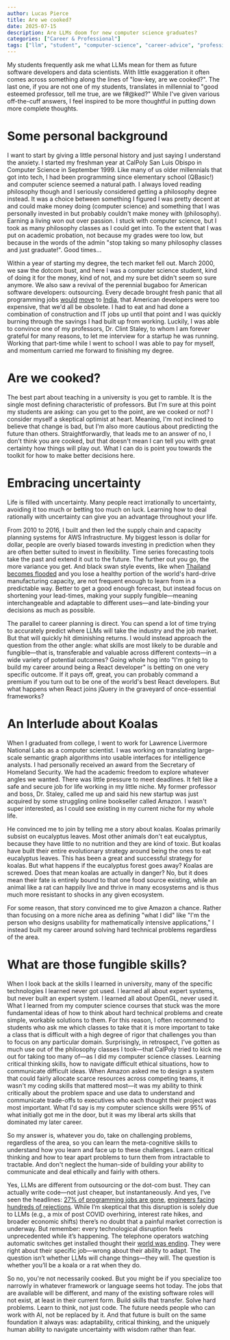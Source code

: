 ```yaml
---
author: Lucas Pierce
title: Are we cooked?
date: 2025-07-15
description: Are LLMs doom for new computer science graduates?
categories: ["Career & Professional"]
tags: ["llm", "student", "computer-science", "career-advice", "professional-development"]
---
```


My students frequently ask me what LLMs mean for them as future software developers and data scientists. With little exaggeration it often comes across something along the lines of "low-key, are we cooked?". The last one, if you are not one of my students, translates in millennial to "good esteemed professor, tell me true, are we f\#@ked?" While I've given various off-the-cuff answers, I feel inspired to be more thoughtful in putting down more complete thoughts.

# Some personal background

I want to start by giving a little personal history and just saying I understand the anxiety. I started my freshman year at CalPoly San Luis Obispo in Computer Science in September 1999. Like many of us older millennials that got into tech, I had been programming since elementary school (QBasic\!) and computer science seemed a natural path. I always loved reading philosophy though and I seriously considered getting a philosophy degree instead. It was a choice between something I figured I was pretty decent at and could make money doing (computer science) and something that I was personally invested in but probably couldn't make money with (philosophy). Earning a living won out over passion. I stuck with computer science, but I took as many philosophy classes as I could get into. To the extent that I was put on academic probation, not because my grades were too low, but because in the words of the admin "stop taking so many philosophy classes and just graduate\!". Good times…

Within a year of starting my degree, the tech market fell out. March 2000, we saw the dotcom bust, and here I was a computer science student, kind of doing it for the money, kind of not, and my sure bet didn't seem so sure anymore. We also saw a revival of the perennial bugaboo for American software developers: outsourcing. Every decade brought fresh panic that all programming jobs [would](https://developers.slashdot.org/story/04/10/15/1521231/us-programmers-an-endangered-species?sbsrc=thisday) [move](https://forio.com/about/blog/pitfalls-of-outsourcing-programmers/) to [India](https://www.nytimes.com/2003/12/07/business/business-who-wins-and-who-loses-as-jobs-move-overseas.html), that American developers were too expensive, that we'd all be obsolete. I had to eat and had done a combination of construction and IT jobs up until that point and I was quickly burning through the savings I had built up from working. Luckily, I was able to convince one of my professors, Dr. Clint Staley, to whom I am forever grateful for many reasons, to let me interview for a startup he was running. Working that part-time while I went to school I was able to pay for myself, and momentum carried me forward to finishing my degree.

# Are we cooked?

The best part about teaching in a university is you get to ramble. It is the single most defining characteristic of professors. But I'm sure at this point my students are asking: can you get to the point, are we cooked or not? I consider myself a skeptical optimist at heart. Meaning, I'm not inclined to believe that change is bad, but I'm also more cautious about predicting the future than others. Straightforwardly, that leads me to an answer of no, I don't think you are cooked, but that doesn't mean I can tell you with great certainty how things will play out. What I can do is point you towards the toolkit for how to make better decisions here.

# Embracing uncertainty

Life is filled with uncertainty. Many people react irrationally to uncertainty, avoiding it too much or betting too much on luck. Learning how to deal rationally with uncertainty can give you an advantage throughout your life.

From 2010 to 2016, I built and then led the supply chain and capacity planning systems for AWS Infrastructure. My biggest lesson is dollar for dollar, people are overly biased towards investing in prediction when they are often better suited to invest in flexibility. Time series forecasting tools take the past and extend it out to the future. The further out you go, the more variance you get. And black swan style events, like when [Thailand becomes flooded](https://spectrum.ieee.org/the-lessons-of-thailands-flood) and you lose a healthy portion of the world's hard-drive manufacturing capacity, are not frequent enough to learn from in a predictable way. Better to get a good enough forecast, but instead focus on shortening your lead-times, making your supply fungible—meaning interchangeable and adaptable to different uses—and late-binding your decisions as much as possible.

The parallel to career planning is direct. You can spend a lot of time trying to accurately predict where LLMs will take the industry and the job market. But that will quickly hit diminishing returns. I would instead approach the question from the other angle: what skills are most likely to be durable and fungible—that is, transferable and valuable across different contexts—in a wide variety of potential outcomes? Going whole hog into "I'm going to build my career around being a React developer" is betting on one very specific outcome. If it pays off, great, you can probably command a premium if you turn out to be one of the world's best React developers. But what happens when React joins jQuery in the graveyard of once-essential frameworks?

# An Interlude about Koalas

When I graduated from college, I went to work for Lawrence Livermore National Labs as a computer scientist. I was working on translating large-scale semantic graph algorithms into usable interfaces for intelligence analysts. I had personally received an award from the Secretary of Homeland Security. We had the academic freedom to explore whatever angles we wanted. There was little pressure to meet deadlines. It felt like a safe and secure job for life working in my little niche. My former professor and boss, Dr. Staley, called me up and said his new startup was just acquired by some struggling online bookseller called Amazon. I wasn't super interested, as I could see existing in my current niche for my whole life.

He convinced me to join by telling me a story about koalas. Koalas primarily subsist on eucalyptus leaves. Most other animals don't eat eucalyptus, because they have little to no nutrition and they are kind of toxic. But koalas have built their entire evolutionary strategy around being the ones to eat eucalyptus leaves. This has been a great and successful strategy for koalas. But what happens if the eucalyptus forest goes away? Koalas are screwed. Does that mean koalas are actually in danger? No, but it does mean their fate is entirely bound to that one food source existing, while an animal like a rat can happily live and thrive in many ecosystems and is thus much more resistant to shocks in any given ecosystem.

For some reason, that story convinced me to give Amazon a chance. Rather than focusing on a more niche area as defining "what I did" like "I'm the person who designs usability for mathematically intensive applications," I instead built my career around solving hard technical problems regardless of the area.

# What are those fungible skills?

When I look back at the skills I learned in university, many of the specific technologies I learned never got used. I learned all about expert systems, but never built an expert system. I learned all about OpenGL, never used it. What I learned from my computer science courses that stuck was the more fundamental ideas of how to think about hard technical problems and create simple, workable solutions to them. For this reason, I often recommend to students who ask me which classes to take that it is more important to take a class that is difficult with a high degree of rigor that challenges you than to focus on any particular domain. Surprisingly, in retrospect, I've gotten as much use out of the philosophy classes I took—that CalPoly tried to kick me out for taking too many of—as I did my computer science classes. Learning critical thinking skills, how to navigate difficult ethical situations, how to communicate difficult ideas. When Amazon asked me to design a system that could fairly allocate scarce resources across competing teams, it wasn't my coding skills that mattered most—it was my ability to think critically about the problem space and use data to understand and communicate trade-offs to executives who each thought their project was most important. What I'd say is my computer science skills were 95% of what initially got me in the door, but it was my liberal arts skills that dominated my later career.

So my answer is, whatever you do, take on challenging problems, regardless of the area, so you can learn the meta-cognitive skills to understand how you learn and face up to these challenges. Learn critical thinking and how to tear apart problems to turn them from intractable to tractable. And don't neglect the human-side of building your ability to communicate and deal ethically and fairly with others.

Yes, LLMs are different from outsourcing or the dot-com bust. They can actually write code—not just cheaper, but instantaneously. And yes, I’ve seen the headlines: [27% of programming jobs are gone](https://www.washingtonpost.com/business/2025/03/14/programming-jobs-lost-artificial-intelligence/), [engineers facing hundreds of rejections](https://wallstreetpit.com/127073-150k-software-engineer-turned-doordasher-after-800-ai-rejections/). While I’m skeptical that this disruption is solely due to LLMs (e.g., a mix of post COVID overhiring, interest rate hikes, and broader economic shifts) there’s no doubt that a painful market correction is underway. But remember: every technological disruption feels unprecedented while it’s happening. The telephone operators watching automatic switches get installed thought their [world was ending](https://thehistoryinsider.com/rise-fall-of-telephone-operators/). They were right about their specific job—wrong about their ability to adapt. The question isn’t whether LLMs will change things—they will. The question is whether you’ll be a koala or a rat when they do.

So no, you're not necessarily cooked. But you might be if you specialize too narrowly in whatever framework or language seems hot today. The jobs that are available will be different, and many of the existing software roles will not exist, at least in their current form. Build skills that transfer. Solve hard problems. Learn to think, not just code. The future needs people who can work with AI, not be replaced by it. And that future is built on the same foundation it always was: adaptability, critical thinking, and the uniquely human ability to navigate uncertainty with wisdom rather than fear.